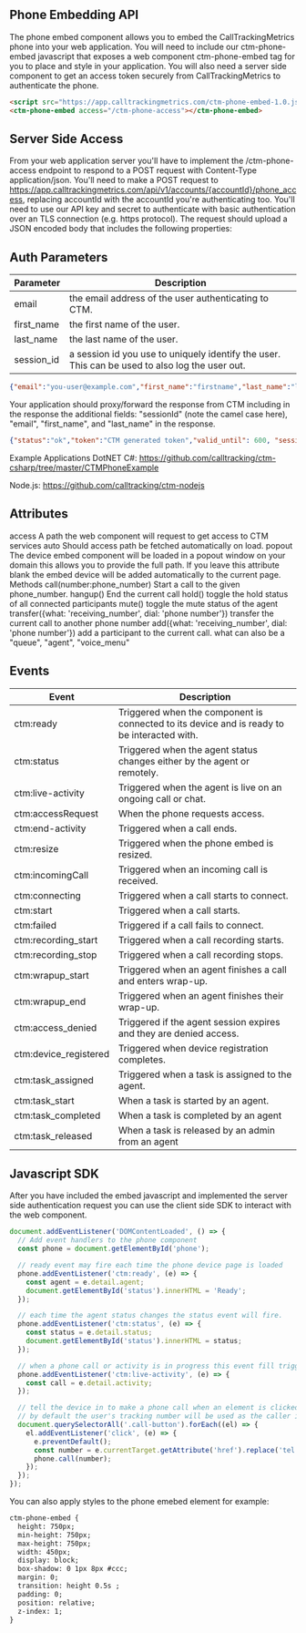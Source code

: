## Phone Embedding API
The phone embed component allows you to embed the CallTrackingMetrics phone into your web application.
You will need to include our ctm-phone-embed javascript that exposes a web component ctm-phone-embed
tag for you to place and style in your application.
You will also need a server side component to get an access token securely from CallTrackingMetrics to authenticate the phone.

```html
<script src="https://app.calltrackingmetrics.com/ctm-phone-embed-1.0.js"></script>
<ctm-phone-embed access="/ctm-phone-access"></ctm-phone-embed>
```

## Server Side Access
From your web application server you'll have to implement the /ctm-phone-access endpoint to respond to a POST request
with Content-Type application/json.
You'll need to make a POST request to https://app.calltrackingmetrics.com/api/v1/accounts/{accountId}/phone_access,
replacing accountId with the accountId you're authenticating too. You'll need to use our API key and secret to
authenticate with basic authentication over an TLS connection (e.g. https protocol).
The request should upload a JSON encoded body that includes the following properties:

## Auth Parameters
| Parameter  | Description |
|------------|-------------|
| email      | the email address of the user authenticating to CTM. |
| first_name | the first name of the user. |
| last_name  |  the last name of the user. |
| session_id |  a session id you use to uniquely identify the user. This can be used to also log the user out. |

```json
{"email":"you-user@example.com","first_name":"firstname","last_name":"lastname","session_id":"unique session id for your application"}
```
Your application should proxy/forward the response from CTM including in the response the additional fields: "sessionId" (note the camel case here), "email", "first_name", and "last_name" in the response.

```json
{"status":"ok","token":"CTM generated token","valid_until": 600, "sessionId": "your session id", "email":"you-user@example.com","first_name":"firstname","last_name":"lastname","session_id":"unique session id for your application"}
```
Example Applications
DotNET C#: https://github.com/calltracking/ctm-csharp/tree/master/CTMPhoneExample

Node.js: https://github.com/calltracking/ctm-nodejs

## Attributes
access	A path the web component will request to get access to CTM services
auto	Should access path be fetched automatically on load.
popout	The device embed component will be loaded in a popout window on your domain this allows you to provide the full path. If you leave this attribute blank the embed device will be added automatically to the current page.
Methods
call(number:phone_number)	Start a call to the given phone_number.
hangup()	End the current call
hold()	toggle the hold status of all connected participants
mute()	toggle the mute status of the agent
transfer({what: 'receiving_number', dial: 'phone number'})	transfer the current call to another phone number
add({what: 'receiving_number', dial: 'phone number'})	add a participant to the current call. what can also be a "queue", "agent", "voice_menu"

## Events
| Event             | Description                                                         |
|-------------------|---------------------------------------------------------------------|
| ctm:ready         | Triggered when the component is connected to its device and is ready to be interacted with. |
| ctm:status        | Triggered when the agent status changes either by the agent or remotely. |
| ctm:live-activity | Triggered when the agent is live on an ongoing call or chat.        |
| ctm:accessRequest | When the phone requests access.                                    |
| ctm:end-activity  | Triggered when a call ends.                                         |
| ctm:resize        | Triggered when the phone embed is resized.                          |
| ctm:incomingCall  | Triggered when an incoming call is received.                        |
| ctm:connecting    | Triggered when a call starts to connect.                             |
| ctm:start         | Triggered when a call starts.                                       |
| ctm:failed        | Triggered if a call fails to connect.                               |
| ctm:recording_start| Triggered when a call recording starts.                             |
| ctm:recording_stop| Triggered when a call recording stops.                              |
| ctm:wrapup_start  | Triggered when an agent finishes a call and enters wrap-up.         |
| ctm:wrapup_end    | Triggered when an agent finishes their wrap-up.                     |
| ctm:access_denied | Triggered if the agent session expires and they are denied access.  |
| ctm:device_registered | Triggered when device registration completes.                   |
| ctm:task_assigned | Triggered when a task is assigned to the agent.                     |
| ctm:task_start | When a task is started by an agent.                                    |
| ctm:task_completed | When a task is completed by an agent                               |
| ctm:task_released | When a task is released by an admin from an agent                   |


## Javascript SDK
After you have included the embed javascript and implemented the server side authentication request you can use the client side SDK to interact with the web component.

```js
document.addEventListener('DOMContentLoaded', () => {
  // Add event handlers to the phone component
  const phone = document.getElementById('phone');

  // ready event may fire each time the phone device page is loaded
  phone.addEventListener('ctm:ready', (e) => {
    const agent = e.detail.agent;
    document.getElementById('status').innerHTML = 'Ready';
  });

  // each time the agent status changes the status event will fire.
  phone.addEventListener('ctm:status', (e) => {
    const status = e.detail.status;
    document.getElementById('status').innerHTML = status;
  });

  // when a phone call or activity is in progress this event fill trigger
  phone.addEventListener('ctm:live-activity', (e) => {
    const call = e.detail.activity;
  });

  // tell the device in to make a phone call when an element is clicked with a phone number - be sure the number is formatted with +E.164
  // by default the user's tracking number will be used as the caller id
  document.querySelectorAll('.call-button').forEach((el) => {
    el.addEventListener('click', (e) => {
      e.preventDefault();
      const number = e.currentTarget.getAttribute('href').replace('tel:', '');
      phone.call(number);
    });
  });
});
```

You can also apply styles to the phone emebed element for example:

```html
ctm-phone-embed {
  height: 750px;
  min-height: 750px;
  max-height: 750px;
  width: 450px;
  display: block;
  box-shadow: 0 1px 8px #ccc;
  margin: 0;
  transition: height 0.5s ;
  padding: 0;
  position: relative;
  z-index: 1;
}
```

